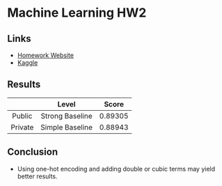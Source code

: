 # Machine Learning HW2

## Links

- [Homework Website](https://colab.research.google.com/drive/1JaMKJU7hvnDoUfZjvUKzm9u-JLeX6B2C)
- [Kaggle](https://www.kaggle.com/c/ml2020spring-hw2/leaderboard)

## Results

|         |      Level      |  Score  |
|:-------:|:---------------:|:-------:|
| Public  | Strong Baseline | 0.89305 |
| Private | Simple Baseline | 0.88943 |

## Conclusion

- Using one-hot encoding and adding double or cubic terms may yield better results.